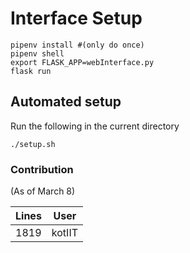 # Interface Setup

    pipenv install #(only do once)
    pipenv shell
    export FLASK_APP=webInterface.py
    flask run


## Automated setup
Run the following in the current directory

    ./setup.sh




### Contribution

(As of March 8)

|Lines| User|
|---|---|
|1819 | kotIIT|
